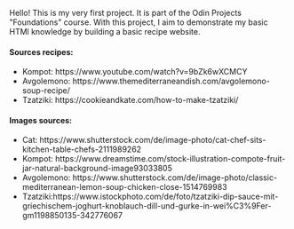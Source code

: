 Hello! This is my very first project. It is part of the Odin Projects "Foundations" course. With this project, I aim to demonstrate my basic HTMl knowledge by building a basic recipe website.
<p>
<h4>Sources recipes:</h4>
    <ul>
        <li>Kompot: https://www.youtube.com/watch?v=9bZk6wXCMCY</li>
        <li> Avgolemono: https://www.themediterraneandish.com/avgolemono-soup-recipe/</li>
        <li> Tzatziki: https://cookieandkate.com/how-to-make-tzatziki/</li>
    </ul>
    </p>
<p>
<h4>Images sources:</h4>
<p>
    <ul>
<li>Cat: https://www.shutterstock.com/de/image-photo/cat-chef-sits-kitchen-table-chefs-2111989262</li>
<li>Kompot: https://www.dreamstime.com/stock-illustration-compote-fruit-jar-natural-background-image93033805</li>
<li>Avgolemono: https://www.shutterstock.com/de/image-photo/classic-mediterranean-lemon-soup-chicken-close-1514769983</li>
<li>Tzatziki:https://www.istockphoto.com/de/foto/tzatziki-dip-sauce-mit-griechischem-joghurt-knoblauch-dill-und-gurke-in-wei%C3%9Fer-gm1198850135-342776067</li>
 </ul>
</p>
